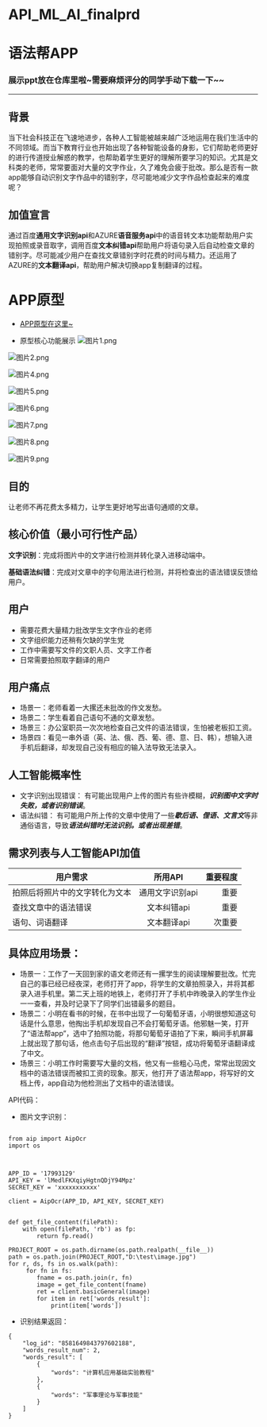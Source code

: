 # API_ML_AI_finalprd
# 语法帮APP
### 展示ppt放在仓库里啦~需要麻烦评分的同学手动下载一下~~
---

## 背景
当下社会科技正在飞速地进步，各种人工智能被越来越广泛地运用在我们生活中的不同领域。而当下教育行业也开始出现了各种智能设备的身影，它们帮助老师更好的进行传道授业解惑的教学，也帮助着学生更好的理解所要学习的知识。尤其是文科类的老师，常常要面对大量的文字作业，久了难免会疲于批改。那么是否有一款app能够自动识别文字作品中的错别字，尽可能地减少文字作品检查起来的难度呢？
## 加值宣言
通过百度**通用文字识别api**和AZURE**语音服务api**中的语音转文本功能帮助用户实现拍照或录音取字，调用百度**文本纠错api**帮助用户将语句录入后自动检查文章的错别字。尽可能减少用户在查找文章错别字时花费的时间与精力。还运用了AZURE的**文本翻译api**，帮助用户解决切换app复制翻译的过程。

# APP原型
- [APP原型在这里~](http://nfunm018.gitee.io/api_final)


- 原型核心功能展示
![图片1.png](https://upload-images.jianshu.io/upload_images/9467429-426cff775a83dffa.png?imageMogr2/auto-orient/strip%7CimageView2/2/w/1240)

![图片2.png](https://upload-images.jianshu.io/upload_images/9467429-b8a3f4e647989e9b.png?imageMogr2/auto-orient/strip%7CimageView2/2/w/1240)

![图片4.png](https://upload-images.jianshu.io/upload_images/9467429-701028211eeb282a.png?imageMogr2/auto-orient/strip%7CimageView2/2/w/1240)

![图片5.png](https://upload-images.jianshu.io/upload_images/9467429-445fe1a219ce636c.png?imageMogr2/auto-orient/strip%7CimageView2/2/w/1240)

![图片6.png](https://upload-images.jianshu.io/upload_images/9467429-a140e698c77129bf.png?imageMogr2/auto-orient/strip%7CimageView2/2/w/1240)

![图片7.png](https://upload-images.jianshu.io/upload_images/9467429-0c7046a70e2ad24a.png?imageMogr2/auto-orient/strip%7CimageView2/2/w/1240)

![图片8.png](https://upload-images.jianshu.io/upload_images/9467429-7233f8129614e2fd.png?imageMogr2/auto-orient/strip%7CimageView2/2/w/1240)

![图片9.png](https://upload-images.jianshu.io/upload_images/9467429-36950457b11b4db4.png?imageMogr2/auto-orient/strip%7CimageView2/2/w/1240)


## 目的
让老师不再花费太多精力，让学生更好地写出语句通顺的文章。
## 核心价值（最小可行性产品）

**文字识别**：完成将图片中的文字进行检测并转化录入进移动端中。

**基础语法纠错**：完成对文章中的字句用法进行检测，并将检查出的语法错误反馈给用户。
## 用户
- 需要花费大量精力批改学生文字作业的老师
- 文字组织能力还稍有欠缺的学生党
- 工作中需要写文件的文职人员、文字工作者
- 日常需要拍照取字翻译的用户
## 用户痛点
- 场景一：老师看着一大摞还未批改的作文发愁。
- 场景二：学生看着自己语句不通的文章发愁。
- 场景三：办公室职员一次次地检查自己文件的语法错误，生怕被老板扣工资。
- 场景四：看见一串外语（英、法、俄、西、葡、德、意、日、韩），想输入进手机后翻译，却发现自己没有相应的输入法导致无法录入。
## 人工智能概率性
- 文字识别出现错误：
有可能出现用户上传的图片有些许模糊，***识别图中文字时失败，或者识别错误***。
- 语法纠错：
有可能用户所上传的文章中使用了一些***歇后语、俚语、文言文***等非通俗语言，导致***语法纠错时无法识别。或者出现差错***。
## 需求列表与人工智能API加值
用户需求|所用API|重要程度
---|:--:|---:
拍照后将照片中的文字转化为文本|通用文字识别api|重要
查找文章中的语法错误|文本纠错api|重要
语句、词语翻译|文本翻译api|次重要

## 具体应用场景：
- 场景一：工作了一天回到家的语文老师还有一摞学生的阅读理解要批改。忙完自己的事已经已经夜深，老师打开了app，将学生的文章拍照录入，并将其都录入进手机里。第二天上班的地铁上，老师打开了手机中昨晚录入的学生作业一一查看，并及时记录下了同学们出错最多的题目。
- 场景二：小明在看书的时候，在书中出现了一句葡萄牙语，小明很想知道这句话是什么意思，他掏出手机却发现自己不会打葡萄牙语。他邪魅一笑，打开了“语法帮app”，选中了拍照功能，将那句葡萄牙语拍了下来，瞬间手机屏幕上就出现了那句话，他点击句子后出现的“翻译”按钮，成功将葡萄牙语翻译成了中文。
- 场景三：小明工作时需要写大量的文档，他又有一些粗心马虎，常常出现因文档中的语法错误而被扣工资的现象。那天，他打开了语法帮app，将写好的文档上传，app自动为他检测出了文档中的语法错误。

API代码：
- 图片文字识别：

```

from aip import AipOcr
import os



APP_ID = '17993129'
API_KEY = 'lMedlFKXqiyHgtnQDjY94Mpz'
SECRET_KEY = 'xxxxxxxxxxx'

client = AipOcr(APP_ID, API_KEY, SECRET_KEY)


def get_file_content(filePath):
    with open(filePath, 'rb') as fp:
        return fp.read()

PROJECT_ROOT = os.path.dirname(os.path.realpath(__file__))
path = os.path.join(PROJECT_ROOT,"‪D:\test\image.jpg")
for r, ds, fs in os.walk(path):
     for fn in fs:
        fname = os.path.join(r, fn)
        image = get_file_content(fname)
        ret = client.basicGeneral(image)
        for item in ret['words_result']:
            print(item['words'])
```
- 识别结果返回：
```
{
	"log_id": "8581649843797602188",
	"words_result_num": 2,
	"words_result": [
		{
			"words": "计算机应用基础实验教程"
		},
		{
			"words": "军事理论与军事技能"
		}
	]
}
```
